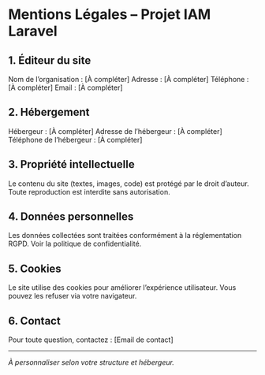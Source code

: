 # Mentions Légales – Projet IAM Laravel

## 1. Éditeur du site
Nom de l’organisation : [À compléter]
Adresse : [À compléter]
Téléphone : [À compléter]
Email : [À compléter]

## 2. Hébergement
Hébergeur : [À compléter]
Adresse de l’hébergeur : [À compléter]
Téléphone de l’hébergeur : [À compléter]

## 3. Propriété intellectuelle
Le contenu du site (textes, images, code) est protégé par le droit d’auteur. Toute reproduction est interdite sans autorisation.

## 4. Données personnelles
Les données collectées sont traitées conformément à la réglementation RGPD. Voir la politique de confidentialité.

## 5. Cookies
Le site utilise des cookies pour améliorer l’expérience utilisateur. Vous pouvez les refuser via votre navigateur.

## 6. Contact
Pour toute question, contactez : [Email de contact]

---

*À personnaliser selon votre structure et hébergeur.* 